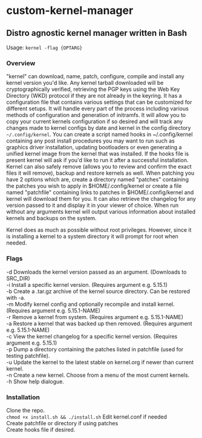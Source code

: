 # custom-kernel-manager

## Distro agnostic kernel manager written in Bash

Usage: `kernel -flag {OPTARG}`

### Overview

"kernel" can download, name, patch, configure, compile and install any kernel
version you'd like. Any kernel tarball downloaded will be cryptographically
verified, retrieving the PGP keys using the Web Key Directory (WKD) protocol if
they are not already in the keyring. It has a configuration file that contains
various settings that can be customized for different setups. It will handle
every part of the process including various methods of configuration and
generation of initramfs. It will allow you to copy your current kernels
configuration if so desired and will track any changes made to kernel configs
by date and kernel in the config directory `~/.config/kernel`. You can create
a script named hooks in ~/.config/kernel containing any post install
procedures you may want to run such as graphics driver installation, updating
bootloaders or even generating a unified kernel image from the kernel that was
installed. If the hooks file is present kernel will ask if you'd like to run it
after a successful installation. Kernel can also safely remove (allows you to
review and confirm the exact files it will remove), backup and restore kernels
as well. When patching you have 2 options which are, create a directory named
"patches" containing the patches you wish to apply in $HOME/.config/kernel or
create a file named "patchfile" containing links to patches in
$HOME/.config/kernel and kernel will download them for you. It can also
retrieve the changelog for any version passed to it and display it in your
viewer of choice. When run without any arguments kernel will output various
information about installed kernels and backups on the system.

Kernel does as much as possible without root privileges. However, since it is
installing a kernel to a system directory it will prompt for root when needed.

### Flags

-d   Downloads the kernel version passed as an argument. (Downloads to SRC_DIR)  
-i   Install a specific kernel version. (Requires argument e.g. 5.15.1)  
-b   Create a .tar.gz archive of the kernel source directory. Can be restored with -a.  
-m   Modify kernel config and optionally recompile and install kernel. (Requires argument e.g. 5.15.1-NAME)  
-r   Remove a kernel from system. (Requires argument e.g. 5.15.1-NAME)  
-a   Restore a kernel that was backed up then removed. (Requires argument e.g. 5.15.1-NAME)  
-c   View the kernel changelog for a specific kernel version. (Requires argument e.g. 5.15.1)  
-p   Dump a directory containing the patches listed in patchfile (used for testing patchfile).  
-u   Update the kernel to the latest stable on kernel.org if newer than current kernel.  
-n   Create a new kernel. Choose from a menu of the most current kernels.  
-h   Show help dialogue.  

### Installation

Clone the repo.  
`chmod +x install.sh && ./install.sh`
Edit kernel.conf if needed  
Create patchfile or directory if using patches  
Create hooks file if desired.
